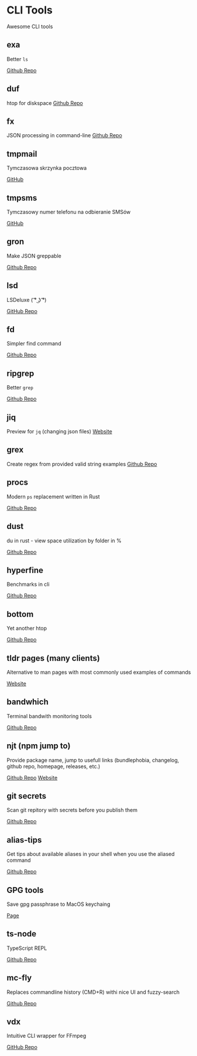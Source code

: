 # CLI Tools

Awesome CLI tools

## exa

Better `ls`

[Github Repo](https://github.com/ogham/exa)

## duf

htop for diskspace
[Github Repo](https://github.com/muesli/duf)

## fx

JSON processing in command-line
[Github Repo](https://github.com/antonmedv/fx)

## tmpmail

Tymczasowa skrzynka pocztowa

[GitHub](https://github.com/sdushantha/tmpmail)

## tmpsms

Tymczasowy numer telefonu na odbieranie SMSów

[GitHub](https://github.com/sdushantha/tmpsms)

## gron

Make JSON greppable

[Github Repo](https://github.com/tomnomnom/gron)

## lsd

LSDeluxe ( ͡° ͜ʖ ͡°)

[GitHub Repo](https://github.com/Peltoche/lsd)

## fd

Simpler find command

[Github Repo](https://github.com/sharkdp/fd)

## ripgrep

Better `grep`

[Github Repo](https://github.com/sharkdp/fd)

## jiq

Preview for `jq` (changing json files)
[Website](https://sr.ht/~gpanders/ijq/)

## grex

Create regex from provided valid string examples
[Github Repo](https://github.com/pemistahl/grex)

## procs

Modern `ps` replacement written in Rust

[Github Repo](https://github.com/dalance/procs)

## dust

du in rust - view space utilization by folder in %

[Github Repo](https://github.com/bootandy/dust)

## hyperfine

Benchmarks in cli

[Github Repo](https://github.com/sharkdp/hyperfine)

## bottom

Yet another htop

[Github Repo](https://github.com/ClementTsang/bottom)

## tldr pages (many clients)

Alternative to man pages with most commonly used examples of commands

[Website](https://tldr.sh/)

## bandwhich

Terminal bandwith monitoring tools

[Github Repo](https://github.com/imsnif/bandwhich)

## njt (npm jump to)

Provide package name, jump to usefull links (bundlephobia, changelog, github repo, homepage, releases, etc.)

[Github Repo](https://github.com/kachkaev/njt/blob/main/README.md#getting-njt)
[Website](https://njt.vercel.app)

## git secrets

Scan git repitory with secrets before you publish them

[Github Repo](https://github.com/awslabs/git-secrets#secret-providers)

## alias-tips

Get tips about available aliases in your shell when you use the aliased command

[Github Repo](https://github.com/djui/alias-tips)

## GPG tools

Save gpg passphrase to MacOS keychaing

[Page](https://gpgtools.org)

## ts-node

TypeScript REPL

[Github Repo](https://github.com/TypeStrong/ts-node)

## mc-fly

Replaces commandline history (CMD+R) withi nice UI and fuzzy-search

[Github Repo](https://github.com/cantino/mcfly)

## vdx

Intuitive CLI wrapper for FFmpeg

[GitHub Repo](https://github.com/yuanqing/vdx)
